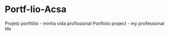 # Portf-lio-Acsa
Projeto portfólio - minha vida profissional
Portfolio project - my professional life
